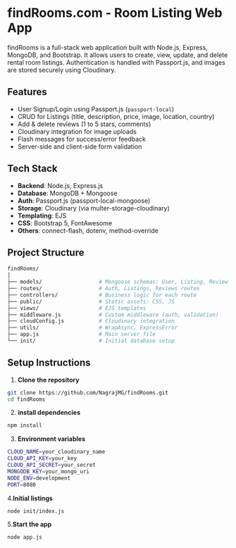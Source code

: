 # findRooms.com - Room Listing Web App

findRooms is a full-stack web application built with Node.js, Express, MongoDB, and Bootstrap. It allows users to create, view, update, and delete rental room listings. Authentication is handled with Passport.js, and images are stored securely using Cloudinary.

## Features

- User Signup/Login using Passport.js (`passport-local`)
- CRUD for Listings (title, description, price, image, location, country)
- Add & delete reviews (1 to 5 stars, comments)
- Cloudinary integration for image uploads
- Flash messages for success/error feedback
- Server-side and client-side form validation

## Tech Stack

- **Backend**: Node.js, Express.js
- **Database**: MongoDB + Mongoose
- **Auth**: Passport.js (passport-local-mongoose)
- **Storage**: Cloudinary (via multer-storage-cloudinary)
- **Templating**: EJS
- **CSS**: Bootstrap 5, FontAwesome
- **Others**: connect-flash, dotenv, method-override

## Project Structure
```bash
findRooms/
│
├── models/                  # Mongoose schemas: User, Listing, Review
├── routes/                  # Auth, Listings, Reviews routes
├── controllers/             # Business logic for each route
├── public/                  # Static assets: CSS, JS
├── views/                   # EJS templates
├── middleware.js            # Custom middleware (auth, validation)
├── cloudConfig.js           # Cloudinary integration
├── utils/                   # WrapAsync, ExpressError
├── app.js                   # Main server file
└── init/                    # Initial database setup
```

## Setup Instructions

1. **Clone the repository**
```bash
git clone https://github.com/NagrajMG/findRooms.git
cd findRooms
```
2. **install dependencies**
```bash
npm install
```
3. **Environment variables**
```bash
CLOUD_NAME=your_cloudinary_name
CLOUD_API_KEY=your_key
CLOUD_API_SECRET=your_secret
MONGODB_KEY=your_mongo_uri
NODE_ENV=development
PORT=8080
```
4.**Initial listings**
```bash
node init/index.js
```
5.**Start the app**
```bash
node app.js
```



